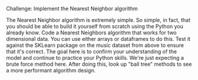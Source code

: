 Challenge: Implement the Nearest Neighbor algorithm

The Nearest Neighbor algorithm is extremely simple. So simple, in fact, that you should be able to build it yourself from scratch using the Python you already know. Code a Nearest Neighbors algorithm that works for two dimensional data. You can use either arrays or dataframes to do this. Test it against the SKLearn package on the music dataset from above to ensure that it's correct. The goal here is to confirm your understanding of the model and continue to practice your Python skills. We're just expecting a brute force method here. After doing this, look up "ball tree" methods to see a more performant algorithm design.
